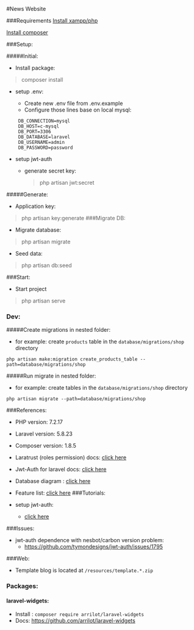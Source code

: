 #News Website

###Requirements 
[Install xampp/php](https://www.apachefriends.org/download.html)

[Install composer](https://getcomposer.org/download/)

###Setup:

#####Initial:
- Install package:
> composer install

- setup .env:
    
  - Create new .env file from .env.example
  - Configure those lines base on local mysql:
  
   ```
    DB_CONNECTION=mysql
    DB_HOST=c-mysql
    DB_PORT=3306
    DB_DATABASE=laravel
    DB_USERNAME=admin
    DB_PASSWORD=password
    ```
- setup jwt-auth
    - generate secret key:
        > php artisan jwt:secret

#####Generate:
- Application key:
> php artisan key:generate
###Migrate DB:
- Migrate database:
> php artisan migrate

- Seed data:
> php artisan db:seed

###Start:
 - Start project
 >php artisan serve
### Dev:
#####Create migrations in nested folder:
- for example: create `products` table in the `database/migrations/shop` directory

`php artisan make:migration create_products_table --path=database/migrations/shop`

#####Run migrate in nested folder:
- for example: create tables in the `database/migrations/shop` directory

`php artisan migrate --path=database/migrations/shop`

###References:
- PHP version: 7.2.17
- Laravel version: 5.8.23
- Composer version:  1.8.5 
- Laratrust (roles permission) docs: [click here](https://laratrust.santigarcor.me/docs/5.2/)
- Jwt-Auth for laravel docs: [click here](https://github.com/tymondesigns/jwt-auth/wiki)
- Database diagram : 
   [click here](https://dbdiagram.io/d)
   
- Feature list:
   [click here](https://docs.google.com/spreadsheets/d/1TFkghfz0FBN7LW4tB7_G59cla6X2Wb6snw6Ga4Je2tM/edit)
 ###Tutorials:
 - setup jwt-auth:
    - [click here](https://medium.com/@pramestyan/simple-user-authentication-api-with-laravel-and-jwt-authentication-384b4edbe76c)
 
 ###Issues:
 - jwt-auth dependence with nesbot/carbon version problem:
    - https://github.com/tymondesigns/jwt-auth/issues/1795
    
  ###Web:
  - Template blog is located at `/resources/template.*.zip`
  
  ### Packages:
  
  #### laravel-widgets:
  - Install : `composer require arrilot/laravel-widgets`
  - Docs: https://github.com/arrilot/laravel-widgets
  
  